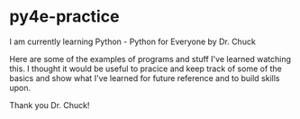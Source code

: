 # py4e-practice

I am currently learning Python - Python for Everyone by Dr. Chuck

Here are some of the examples of programs and stuff I've learned watching this.  I thought it would be useful to pracice and keep track of some of the
basics and show what I've learned for future reference and to build skills upon.

Thank you Dr. Chuck!
